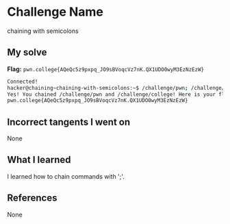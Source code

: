 # Challenge Name
chaining with semicolons

## My solve
**Flag:** `pwn.college{AQeQc5z9pxpq_JO9sBVoqcVz7nK.QX1UDO0wyM3EzNzEzW}`

```bash
Connected!
hacker@chaining~chaining-with-semicolons:~$ /challenge/pwn; /challenge/college
Yes! You chained /challenge/pwn and /challenge/college! Here is your flag:
pwn.college{AQeQc5z9pxpq_JO9sBVoqcVz7nK.QX1UDO0wyM3EzNzEzW}
```
## Incorrect tangents I went on
None

## What I learned
I learned how to chain commands with ';'.

## References 
None
